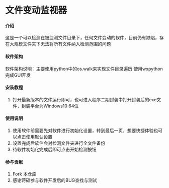# 文件变动监视器

#### 介绍
这是一个可以检测在被监测文件目录下，任何文件变动的软件，目前仍有缺陷，存在大规模文件夹下无法将所有文件纳入检测范围的问题

#### 软件架构
软件架构说明：主要使用python中的os.walk来实现文件目录遍历
使用wxpython完成GUI开发


#### 安装教程

1.  打开最新版本的文件运行即可，也可进入程序二期封装中打开封装后的exe文件，封装平台为Windows10 64位

#### 使用说明

1.  使用软件前需要先对软件进行初始化设置，转到最后一页，想要快捷体验也可以点击使用默认设置
2.  设置完成后软件会对检测文件夹进行全文件备份
3.  待软件初始化完成后即可点击开始检测按钮

#### 参与贡献

1.  Fork 本仓库
2.  感谢蒋硕参与软件开发后的BUG查找与测试



